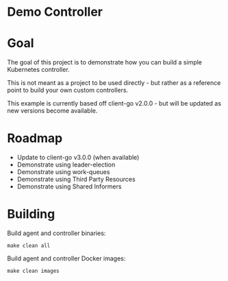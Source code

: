 # Demo Controller

# Goal

The goal of this project is to demonstrate how you can build a simple Kubernetes controller.

This is not meant as a project to be used directly - but rather as a reference point to build your own custom controllers.

This example is currently based off client-go v2.0.0 - but will be updated as new versions become available.

# Roadmap

- Update to client-go v3.0.0 (when available)
- Demonstrate using leader-election
- Demonstrate using work-queues
- Demonstrate using Third Party Resources
- Demonstrate using Shared Informers

# Building

Build agent and controller binaries:

`make clean all`

Build agent and controller Docker images:

`make clean images`

